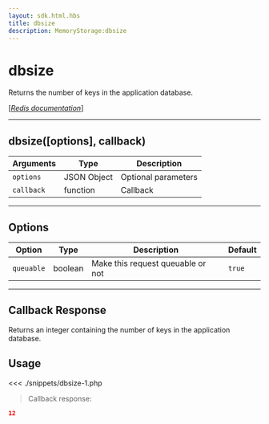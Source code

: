 ```yaml
---
layout: sdk.html.hbs
title: dbsize
description: MemoryStorage:dbsize
---
```


# dbsize

Returns the number of keys in the application database.

[[_Redis documentation_]](https://redis.io/commands/dbsize)

---

## dbsize([options], callback)

| Arguments  | Type        | Description         |
| ---------- | ----------- | ------------------- |
| `options`  | JSON Object | Optional parameters |
| `callback` | function    | Callback            |

---

## Options

| Option     | Type    | Description                       | Default |
| ---------- | ------- | --------------------------------- | ------- |
| `queuable` | boolean | Make this request queuable or not | `true`  |

---

## Callback Response

Returns an integer containing the number of keys in the application database.

## Usage

<<< ./snippets/dbsize-1.php

> Callback response:

```json
12
```
